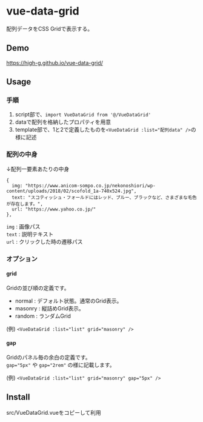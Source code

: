 vue-data-grid
====
配列データをCSS Gridで表示する。

## Demo
https://high-g.github.io/vue-data-grid/

## Usage
### 手順
1. script部で、`import VueDataGrid from '@/VueDataGrid'`
2. dataで配列を格納したプロパティを用意
3. template部で、1と2で定義したものを`<VueDataGrid :list="配列data" />`の様に記述

### 配列の中身
↓配列一要素あたりの中身
```
{
  img: "https://www.anicom-sompo.co.jp/nekonoshiori/wp-content/uploads/2018/02/scofold_1a-740x524.jpg",
  text: "スコティッシュ・フォールドにはレッド、ブルー、ブラックなど、さまざまな毛色が存在します。",
  url: "https://www.yahoo.co.jp/"
},
```
`img` : 画像パス  
`text` : 説明テキスト  
`url` : クリックした時の遷移パス

### オプション
#### grid
Gridの並び順の定義です。
- normal : デフォルト状態。通常のGrid表示。
- masonry : 縦詰めGrid表示。
- random : ランダムGrid

(例) `<VueDataGrid :list="list" grid="masonry" />`

#### gap
Gridのパネル毎の余白の定義です。  
`gap="5px"` や `gap="2rem"` の様に記載します。

(例) `<VueDataGrid :list="list" grid="masonry" gap="5px" />`


## Install
src/VueDataGrid.vueをコピーして利用
